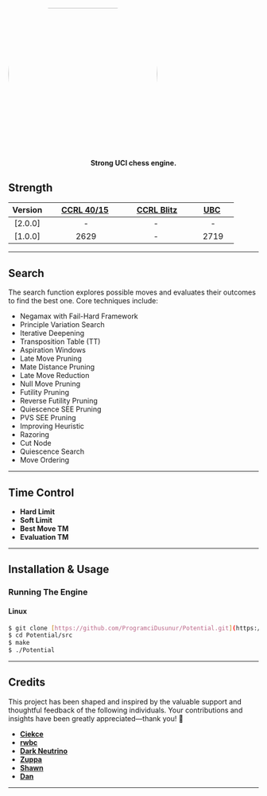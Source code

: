 <div align="center" style="width: 300px; height: 300px; border-radius: 50%; overflow: hidden;">
  <img src="https://github.com/user-attachments/assets/55a93dd1-7479-477b-94b2-f9dcd234c1e9" width="300" height="300" style="display: block; object-fit: contain;">
</div>

<h4 align="center">Strong UCI chess engine.</h4>

## Strength

| Version  | [CCRL 40/15][ccrl-4015] | [CCRL Blitz][ccrl-blitz] | [UBC][ubc] |
|:--------:|:-----------------------:|:------------------------:|:----------:|
| [2.0.0]  |            -            |            -             |    -      |
| [1.0.0]  |            2629            |            -             |    2719      |
---

## Search

The search function explores possible moves and evaluates their outcomes to find the best one. Core techniques include:

- Negamax with Fail-Hard Framework
- Principle Variation Search
- Iterative Deepening
- Transposition Table (TT)
- Aspiration Windows
- Late Move Pruning
- Mate Distance Pruning
- Late Move Reduction
- Null Move Pruning
- Futility Pruning
- Reverse Futility Pruning
- Quiescence SEE Pruning
- PVS SEE Pruning
- Improving Heuristic
- Razoring
- Cut Node
- Quiescence Search
- Move Ordering
---

## Time Control

- **Hard Limit**
- **Soft Limit**
- **Best Move TM**
- **Evaluation TM**

---

## Installation & Usage

### Running The Engine

#### Linux
```bash
$ git clone [https://github.com/ProgramciDusunur/Potential.git](https://github.com/ProgramciDusunur/Potential.git)
$ cd Potential/src
$ make
$ ./Potential
```
---

## **Credits**

This project has been shaped and inspired by the valuable support and thoughtful feedback of the following individuals. Your contributions and insights have been greatly appreciated—thank you! 🌟

- [**Ciekce**](https://github.com/Ciekce)
- [**rwbc**](https://github.com/rwbc)
- [**Dark Neutrino**](https://github.com/Haxk20)
- [**Zuppa**](https://github.com/PGG106)
- [**Shawn**](https://github.com/xu-shawn)
- [**Dan**](https://github.com/kelseyde)
---





[spcc]: https://www.sp-cc.de/
[ccrl-4015]: https://www.computerchess.org.uk/ccrl/4040/cgi/compare_engines.cgi?class=Single-CPU+engines&only_best_in_class=on&num_best_in_class=1&print=Rating+list
[ccrl-blitz]: https://www.computerchess.org.uk/ccrl/404/cgi/compare_engines.cgi?class=Single-CPU+engines&only_best_in_class=on&num_best_in_class=1&print=Rating+list
[cegt-404]: http://www.cegt.net/40_4_Ratinglist/40_4_single/rangliste.html
[cegt-4020]: http://www.cegt.net/40_40%20Rating%20List/40_40%20All%20Versions/rangliste.html
[mcerl]: https://www.chessengeria.eu/mcerl
[ubc]: https://e4e6.com/


